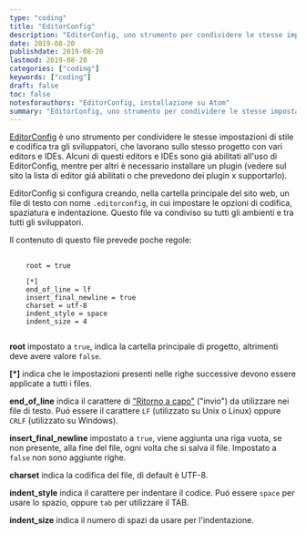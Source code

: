 ```yaml
---
type: "coding"
title: "EditorConfig"
description: "EditorConfig, uno strumento per condividere le stesse impostazioni di stile e codifica tra gli sviluppatori che lavorano sullo stesso progetto con vari editors e IDEs"
date: 2019-08-20
publishdate: 2019-08-20
lastmod: 2019-08-20
categories: ["coding"]
keywords: ["coding"]
draft: false
toc: false
notesforauthors: "EditorConfig, installazione su Atom"
summary: "EditorConfig, uno strumento per condividere le stesse impostazioni di stile e codifica tra gli sviluppatori che lavorano sullo stesso progetto con vari editors e IDEs"
---
```


<p><a href="https://editorconfig.org">EditorConfig</a> è uno strumento per condividere le stesse impostazioni di stile e codifica tra gli sviluppatori, che lavorano sullo stesso progetto con vari editors e IDEs. 
Alcuni di questi editors e IDEs sono giá abilitati all'uso di EditorConfig, mentre per altri è necessario installare un plugin (vedere sul sito la lista di editor giá abilitati o che prevedono dei plugin x supportarlo).</p>

<p>EditorConfig si configura creando, nella cartella principale del sito web, un file di testo con nome <code class="html">.editorconfig</code>, in cui impostare le opzioni di codifica, spaziatura e indentazione. Questo file va condiviso su tutti gli ambienti e tra tutti gli sviluppatori.</p>

<p>Il contenuto di questo file prevede poche regole:</p>

<pre>
  <code class="html">
    root = true

    [*] 
    end_of_line = lf
    insert_final_newline = true
    charset = utf-8
    indent_style = space
    indent_size = 4
  </code>
</pre>

<p><strong>root</strong> impostato a <code class="html">true</code>, indica la cartella principale di progetto, altrimenti deve avere valore <code class="html">false</code>.</p>

<p><strong>[*]</strong> indica che le impostazioni presenti nelle righe successive devono essere applicate a tutti i files.</p>

<p><strong>end_of_line</strong> indica il carattere di <a href="https://it.m.wikipedia.org/wiki/Ritorno_a_capo">"Ritorno a capo"</a> ("invio") da utilizzare nei file di testo. Puó essere il carattere <code class="html">LF</code> (utilizzato su Unix o Linux) oppure <code class="html">CRLF</code> (utilizzato su Windows).</p>

<p><strong>insert_final_newline</strong> impostato a <code class="html">true</code>, viene aggiunta una riga vuota, se non presente, alla fine del file, ogni volta che si salva il file. Impostato a <code class="html">false</code> non sono aggiunte righe.</p>

<p><strong>charset</strong> indica la codifica del file, di default è UTF-8.</p>

<p><strong>indent_style</strong> indica il carattere per indentare il codice. Puó essere <code class="html">space</code> per usare lo spazio, oppure <code class="html">tab</code> per utilizzare il TAB.</p>

<p><strong>indent_size</strong> indica il numero di spazi da usare per l'indentazione.</p>
